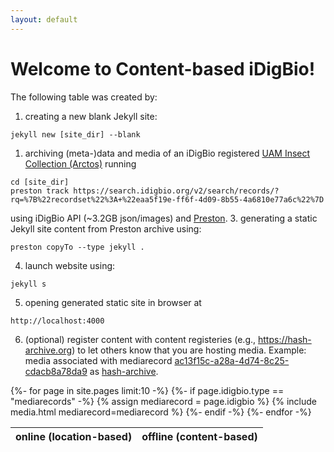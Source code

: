 ```yaml
---
layout: default
---
```

<h1>Welcome to Content-based iDigBio!</h1> 

The following table was created by:

1. creating a new blank Jekyll site:
```
jekyll new [site_dir] --blank
```
1. archiving (meta-)data and media of an iDigBio registered [UAM Insect Collection (Arctos)](https://www.idigbio.org/portal/recordsets/eaa5f19e-ff6f-4d09-8b55-4a6810e77a6c) running 
```
cd [site_dir]
preston track https://search.idigbio.org/v2/search/records/?rq=%7B%22recordset%22%3A+%22eaa5f19e-ff6f-4d09-8b55-4a6810e77a6c%22%7D
``` 
using iDigBio API (~3.2GB json/images) and [Preston](https://preston.guoda.bio). 
3. generating a static Jekyll site content from Preston archive using:
```
preston copyTo --type jekyll .
```
4. launch website using:
```
jekyll s
``` 
5. opening generated static site in browser at 
```
http://localhost:4000
```
6. (optional) register content with content registeries (e.g., https://hash-archive.org) to let others know that you are hosting media. Example: media associated with mediarecord [ac13f15c-a28a-4d74-8c25-cdacb8a78da9](https://www.idigbio.org/portal/mediarecords/ac13f15c-a28a-4d74-8c25-cdacb8a78da9) as [hash-archive](https://hash-archive.org/sources/hash://sha256/103c3f461a3f477da8b20fc34db5bd142dd890dad4c1a0bcd4ffa6f9070a8fa7).

  <table>
    <thead>
    <tr>
      <th>online (location-based)</th>
      <th>offline (content-based)</th>
    </tr>
    </thead>
    <tdata>
        {%- for page in site.pages limit:10 -%}
        {%-   if page.idigbio.type == "mediarecords" -%}
        {%      assign mediarecord = page.idigbio %}
        {%      include media.html mediarecord=mediarecord %}
        {%-   endif -%}
        {%- endfor -%}
    </tdata>
  </table>